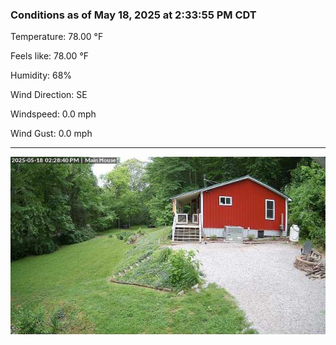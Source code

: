 ### Conditions as of May 18, 2025 at 2:33:55 PM CDT 

Temperature: 78.00 &deg;F

Feels like: 78.00 &deg;F

Humidity: 68%

Wind Direction: SE

Windspeed: 0.0 mph

Wind Gust: 0.0 mph

---

<img src="./images/latest.jpeg"/>

